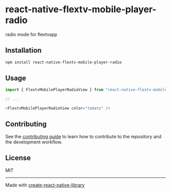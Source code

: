 # react-native-flextv-mobile-player-radio

radio mode for flextvapp

## Installation

```sh
npm install react-native-flextv-mobile-player-radio
```

## Usage

```js
import { FlextvMobilePlayerRadioView } from "react-native-flextv-mobile-player-radio";

// ...

<FlextvMobilePlayerRadioView color="tomato" />
```

## Contributing

See the [contributing guide](CONTRIBUTING.md) to learn how to contribute to the repository and the development workflow.

## License

MIT

---

Made with [create-react-native-library](https://github.com/callstack/react-native-builder-bob)
